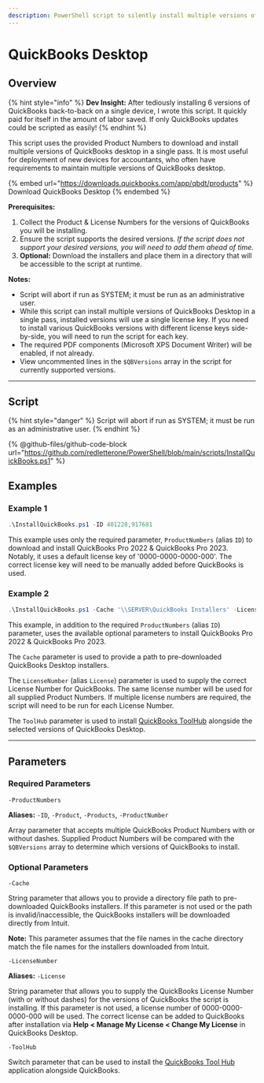 ```yaml
---
description: PowerShell script to silently install multiple versions of QuickBooks desktop.
---
```


# QuickBooks Desktop

## Overview

{% hint style="info" %}
**Dev Insight:** After tediously installing 6 versions of QuickBooks back-to-back on a single device, I wrote this script. It quickly paid for itself in the amount of labor saved. If only QuickBooks updates could be scripted as easily!
{% endhint %}

This script uses the provided Product Numbers to download and install multiple versions of QuickBooks desktop in a single pass. It is most useful for deployment of new devices for accountants, who often have requirements to maintain multiple versions of QuickBooks desktop.

{% embed url="https://downloads.quickbooks.com/app/qbdt/products" %}
Download QuickBooks Desktop
{% endembed %}

**Prerequisites:**

1. Collect the Product & License Numbers for the versions of QuickBooks you will be installing.
2. Ensure the script supports the desired versions. _If the script does not support your desired versions, you will need to add them ahead of time._
3. **Optional:** Download the installers and place them in a directory that will be accessible to the script at runtime.

**Notes:**

* Script will abort if run as SYSTEM; it must be run as an administrative user.
* While this script can install multiple versions of QuickBooks Desktop in a single pass, installed versions will use a single license key. If you need to install various QuickBooks versions with different license keys side-by-side, you will need to run the script for each key.
* The required PDF components (Microsoft XPS Document Writer) will be enabled, if not already.
* View uncommented lines in the `$QBVersions` array in the script for currently supported versions.

***

## Script

{% hint style="danger" %}
Script will abort if run as SYSTEM; it must be run as an administrative user.
{% endhint %}

{% @github-files/github-code-block url="https://github.com/redletterone/PowerShell/blob/main/scripts/InstallQuickBooks.ps1" %}

## Examples

### Example 1

```powershell
.\InstallQuickBooks.ps1 -ID 401228,917681
```

This example uses only the required parameter, `ProductNumbers` (alias `ID`) to download and install QuickBooks Pro 2022 & QuickBooks Pro 2023. Notably, it uses a default license key of '0000-0000-0000-000'. The correct license key will need to be manually added before QuickBooks is used.

### Example 2

```powershell
.\InstallQuickBooks.ps1 -Cache '\\SERVER\QuickBooks Installers' -License 1234-5678-9101-234 -ID 401-228,917-681 -ToolHub
```

This example, in addition to the required `ProductNumbers` (alias `ID`) parameter, uses the available optional parameters to install QuickBooks Pro 2022 & QuickBooks Pro 2023.

The `Cache` parameter is used to provide a path to pre-downloaded QuickBooks Desktop installers.

The `LicenseNumber` (alias `License`) parameter is used to supply the correct License Number for QuickBooks. The same license number will be used for all supplied Product Numbers. If multiple license numbers are required, the script will need to be run for each License Number.

The `ToolHub` parameter is used to install [QuickBooks ToolHub](https://quickbooks.intuit.com/learn-support/en-us/help-article/login-password/fix-common-problems-errors-quickbooks-desktop-tool/L3Yab5gNN\_US\_en\_US) alongside the selected versions of QuickBooks Desktop.

***

## Parameters

### Required Parameters

`-ProductNumbers`

**Aliases:** `-ID`, `-Product`, `-Products`, `-ProductNumber`

Array parameter that accepts multiple QuickBooks Product Numbers with or without dashes. Supplied Product Numbers will be compared with the `$QBVersions` array to determine which versions of QuickBooks to install.

### Optional Parameters

`-Cache`

String parameter that allows you to provide a directory file path to pre-downloaded QuickBooks installers. If this parameter is not used or the path is invalid/inaccessible, the QuickBooks installers will be downloaded directly from Intuit.&#x20;

**Note:** This parameter assumes that the file names in the cache directory match the file names for the installers downloaded from Intuit.



`-LicenseNumber`

**Aliases:** `-License`

String parameter that allows you to supply the QuickBooks License Number (with or without dashes) for the versions of QuickBooks the script is installing. If this parameter is not used, a license number of 0000-0000-0000-000 will be used. The correct license can be added to QuickBooks after installation via **Help < Manage My License < Change My License** in QuickBooks Desktop.



`-ToolHub`

Switch parameter that can be used to install the [QuickBooks Tool Hub](https://quickbooks.intuit.com/learn-support/en-us/help-article/login-password/fix-common-problems-errors-quickbooks-desktop-tool/L3Yab5gNN\_US\_en\_US) application alongside QuickBooks.
